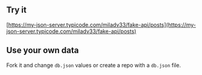 ## Try it

[https://my-json-server.typicode.com/miladv33/fake-api/posts](https://my-json-server.typicode.com/miladv33/fake-api/posts)

## Use your own data

Fork it and change `db.json` values or create a repo with a `db.json` file.
